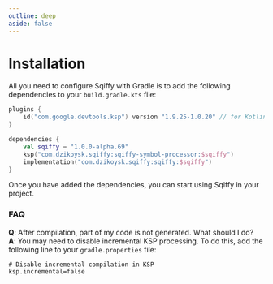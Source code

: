 ```yaml
---
outline: deep
aside: false
---
```


# Installation

All you need to configure Sqiffy with Gradle is to add the following dependencies to your `build.gradle.kts` file:

```kotlin
plugins {
    id("com.google.devtools.ksp") version "1.9.25-1.0.20" // for Kotlin 1.9.22
}

dependencies {
    val sqiffy = "1.0.0-alpha.69"
    ksp("com.dzikoysk.sqiffy:sqiffy-symbol-processor:$sqiffy")
    implementation("com.dzikoysk.sqiffy:sqiffy:$sqiffy")
}
```

Once you have added the dependencies, you can start using Sqiffy in your project.

### FAQ

**Q**: After compilation, part of my code is not generated. What should I do? <br>
**A**: You may need to disable incremental KSP processing. To do this, add the following line to your `gradle.properties` file:

```properties
# Disable incremental compilation in KSP
ksp.incremental=false
```
